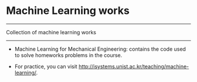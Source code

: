 # Machine Learning works

-----

Collection of machine learning works

-----
* Machine Learning for Mechanical Engineering: contains the code used to solve homeworks problems in the course.
 - For practice, you can visit <http://isystems.unist.ac.kr/teaching/machine-learning/>.

